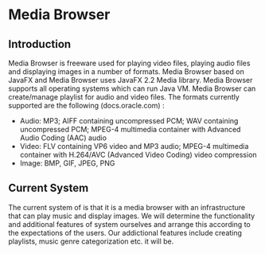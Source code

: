 # Media Browser
## Introduction
Media Browser is freeware used for playing video files, playing audio files and displaying
images in a number of formats. Media Browser based on JavaFX and Media Browser uses
JavaFX 2.2 Media library. Media Browser supports all operating systems which can run Java
VM. Media Browser can create/manage playlist for audio and video files.
The formats currently supported are the following (docs.oracle.com) :
*  Audio: MP3; AIFF containing uncompressed PCM; WAV containing uncompressed PCM;
MPEG-4 multimedia container with Advanced Audio Coding (AAC) audio
*  Video: FLV containing VP6 video and MP3 audio; MPEG-4 multimedia container with
H.264/AVC (Advanced Video Coding) video compression
*  Image: BMP, GIF, JPEG, PNG
##  Current System
The current system of is that it is a media browser with an infrastructure that can play music
and display images. We will determine the functionality and additional features of system
ourselves and arrange this according to the expectations of the users. Our addictional
features include creating playlists, music genre categorization etc. it will be.
